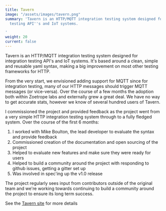 ```yaml
---
title: Tavern
image: "/assets/images/tavern.png"
summary: 'Tavern is an HTTP/MQTT integration testing system designed for integration
  testing API''s and IoT systems.

'
weight: 20
current: false
---
```


Tavern is an HTTP/MQTT integration testing system designed for integration testing API's and IoT systems. It's based around a clean, simple and reusable yaml syntax, making a big improvement on most other testing frameworks for HTTP.

From the very start, we envisioned adding support for MQTT since for integration testing, many of our HTTP messages should trigger MQTT messages (or vice-versa). Over the course of a few months the adoption both within Zoetrope labs and externally grew a great deal. We have no way to get accurate stats, however we know of several hundred users of Tavern.

I commissioned the project and provided feedback as the project went from a very simple HTTP integration testing system through to a fully fledged system. Over the course of the first 6 months:

1. I worked with Mike Boulton, the lead developer to evaluate the syntax and provide feedback
2. Commissioned creation of the documentation and open sourcing of the project
3. Helped to evaluate new features and make sure they were ready for users
4. Helped to build a community around the project with responding to github issues, getting a gitter set up
5. Was involved in spec'ing up the v1.0 release

The project regularly sees input from contributors outside of the original team and we're working towards continuing to build a community around the project to ensure its long term success.

See the [Tavern site](https://taverntesting.github.io/) for more details
